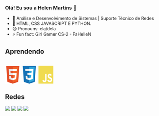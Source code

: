 ### Olá! Eu sou a Helen Martins 👋

- 🔭 Análise e Desenvolvimento de Sistemas | Suporte Técnico de Redes
- 🌱 HTML, CSS JAVASCRIPT E PYTHON.
- 😄 Pronouns: ela/dela
- ⚡ Fun fact: Girl Gamer CS-2 - FaHelleN
  
## Aprendendo
<div style="display: inline_block"><br>
  <img align="center" alt="Helen-HTML" height="60" width="50" src="https://raw.githubusercontent.com/devicons/devicon/master/icons/html5/html5-original.svg">
  <img align="center" alt="Helen-CSS" height="60" width="50" src="https://raw.githubusercontent.com/devicons/devicon/master/icons/css3/css3-original.svg">
  <img align="center" alt="Helen-JS" height="60" width="50" src="https://raw.githubusercontent.com/devicons/devicon/master/icons/javascript/javascript-plain.svg">
</div>

## Redes
<div> 
  <a href="https://www.linkedin.com/in/helen-martins-costa-535013132/"_blank"><img src="https://img.shields.io/badge/-LinkedIn-%230077B5?style=for-the-badge&logo=linkedin&logoColor=white" target="_blank"></a>
  <a href="https://www.instagram.com/fahellen_/" target="_blank"><img src="https://img.shields.io/badge/-Instagram-%23E4405F?style=for-the-badge&logo=instagram&logoColor=white" target="_blank"></a>
  <a href=""_blank"><img src="https://img.shields.io/badge/Discord-7289DA?style=for-the-badge&logo=discord&logoColor=white" target="_blank"></a> 
  <a href = "mailto:contatorafaballerini@gmail.com"><img src="https://img.shields.io/badge/-Gmail-%23333?style=for-the-badge&logo=gmail&logoColor=white" target="_blank"></a>
</div>
